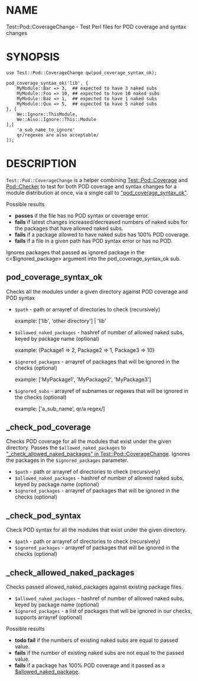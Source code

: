 # NAME

Test::Pod::CoverageChange - Test Perl files for POD coverage and syntax changes

# SYNOPSIS

    use Test::Pod::CoverageChange qw(pod_coverage_syntax_ok);

    pod_coverage_syntax_ok('lib', {
        MyModule::Bar => 3,  ## expected to have 3 naked subs
        MyModule::Foo => 10, ## expected to have 10 naked subs
        MyModule::Baz => 1,  ## expected to have 1 naked subs
        MyModule::Qux => 5,  ## expected to have 5 naked subs
    }, [
        We::Ignore::ThisModule,
        We::Also::Ignore::This::Module
    ],[
        'a_sub_name_to_ignore'
        qr/regexes are also acceptable/
    ]);

# DESCRIPTION

`Test::Pod::CoverageChange` is a helper combining [Test::Pod::Coverage](https://metacpan.org/pod/Test%3A%3APod%3A%3ACoverage) and
[Pod::Checker](https://metacpan.org/pod/Pod%3A%3AChecker) to test for both POD coverage and syntax changes for a module
distribution at once, via a single call to ["pod\_coverage\_syntax\_ok"](#pod_coverage_syntax_ok).

Possible results

- **passes** if the file has no POD syntax or coverage error.
- **fails** if latest changes increased/decreased numbers of naked subs for the packages that have allowed naked subs.
- **fails** if a package allowed to have naked subs has 100% POD coverage.
- **fails** if a file in a given path has POD syntax error or has no POD.

Ignores packages that passed as ignored package in the c&lt;$ignored\_package> argument into the pod\_coverage\_syntax\_ok sub.

## pod\_coverage\_syntax\_ok

Checks all the modules under a given directory against POD coverage and POD syntax

- `$path` - path or arrayref of directories to check (recursively)

    example: \['lib', 'other directory'\] | 'lib'

- `$allowed_naked_packages` - hashref of number of allowed naked subs, keyed by package name (optional)

    example: {Package1 => 2, Package2 => 1, Package3 => 10}

- `$ignored_packages` - arrayref of packages that will be ignored in the checks (optional)

    example: \['MyPackage1', 'MyPackage2', 'MyPackage3'\]

- `$ignored_subs` - arrayref of subnames or regexes that will be ignored in the checks (optional)

    example: \['a\_sub\_name', qr/a regex/\]

## \_check\_pod\_coverage

Checks POD coverage for all the modules that exist under the given directory.
Passes the `$allowed_naked_packages` to ["\_check\_allowed\_naked\_packages" in Test::Pod::CoverageChange](https://metacpan.org/pod/Test%3A%3APod%3A%3ACoverageChange#check_allowed_naked_packages).
Ignores the packages in the `$ignored_packages` parameter.

- `$path` - path or arrayref of directories to check (recursively)
- `$allowed_naked_packages` - hashref of number of allowed naked subs, keyed by package name (optional)
- `$ignored_packages` - arrayref of packages that will be ignored in the checks (optional)

## \_check\_pod\_syntax

Check POD syntax for all the modules that exist under the given directory.

- `$path` - path or arrayref of directories to check (recursively)
- `$ignored_packages` - arrayref of packages that will be ignored in the checks (optional)

## \_check\_allowed\_naked\_packages

Checks passed allowed\_naked\_packages against existing package files.

- `$allowed_naked_packages` - hashref of number of allowed naked subs, keyed by package name (optional)
- `$ignored_packages` - a list of packages that will be ignored in our checks, supports arrayref (optional)

Possible results

- **todo fail** if the numbers of existing naked subs are equal to passed value.
- **fails** if the number of existing naked subs are not equal to the passed value.
- **fails** if a package has 100% POD coverage and it passed as a [$allowed\_naked\_package](https://metacpan.org/pod/%24allowed_naked_package).

